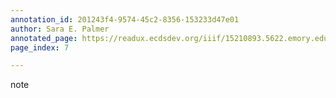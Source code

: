 ```yaml
---
annotation_id: 201243f4-9574-45c2-8356-153233d47e01
author: Sara E. Palmer
annotated_page: https://readux.ecdsdev.org/iiif/15210893.5622.emory.edu/canvas/15210893.5622.emory.edu$7
page_index: 7

---
```

<p>note</p>